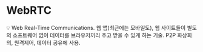 # WebRTC

<aside>
💡 Web Real-Time Communications.
웹 앱(최근에는 모바일도), 웹 사이트들이 별도의 소프트웨어 없이 데이터를 브라우저끼리 주고 받을 수 있게 하는 기술.
P2P 화상회의, 원격제어, 데이터 공유에 사용.

</aside>